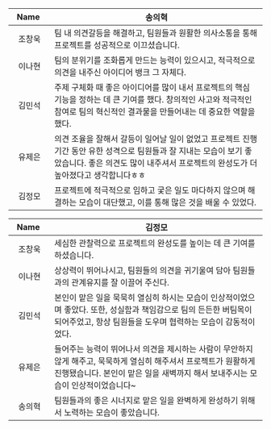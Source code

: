 
| &nbsp;&nbsp;Name&nbsp;&nbsp;&nbsp; |  송의혁|
| :------------------------------------------------: | ------ |
| 조창욱 | 팀 내 의견갈등을 해결하고, 팀원들과 원활한 의사소통을 통해 프로젝트를 성공적으로 이끄셨습니다. |
| 이나현 | 팀의 분위기를 조화롭게 만드는 능력이 있으시고, 적극적으로 의견을 내주신 아이디어 뱅크 그 자체다. |
| 김민석 | 주제 구체화 때 좋은 아이디어를 많이 내서 프로젝트의 핵심 기능을 정하는 데 큰 기여를 했다. 창의적인 사고와 적극적인 참여로 팀의 혁신적인 결과물을 만들어내는 데 중요한 역할을 했다. |
| 유제은 | 의견 조율을 잘해서 갈등이 일어날 일이 없었고 프로젝트 진행 기간 동안 유한 성격으로 팀원들과 잘 지내는 모습이 보기 좋았습니다. 좋은 의견도 많이 내주셔서 프로젝트의 완성도가 더 높아졌다고 생각합니다ㅎㅎ |
| 김정모 | 프로젝트에 적극적으로 임하고 궂은 일도 마다하지 않으며 해결하는 모습이 대단했고, 이를 통해 많은 것을 배울 수 있었다. |


| &nbsp;&nbsp;Name&nbsp;&nbsp;&nbsp; |  김정모|
| :------------------------------------------------: | ------ |
| 조창욱 | 세심한 관찰력으로 프로젝트의 완성도를 높이는 데 큰 기여를 하셨습니다. |
| 이나현 | 상상력이 뛰어나시고, 팀원들의 의견을 귀기울여 담아 팀원들과의 관계유지를 잘 이끌어 주신다. |
| 김민석 | 본인이 맡은 일을 묵묵히 열심히 하시는 모습이 인상적이었으며 좋았다. 또한, 성실함과 책임감으로 팀의 든든한 버팀목이 되어주었고, 항상 팀원들을 도우며 협력하는 모습이 감동적이었다. |
| 유제은 | 들어주는 능력이 뛰어나서 의견을 제시하는 사람이 무안하지 않게 해주고, 묵묵하게 열심히 해주셔서 프로젝트가 원활하게 진행됐습니다. 본인이 맡은 일을 새벽까지 해서 보내주시는 모습이 인상적이었습니다~ |
| 송의혁 | 팀원들과의 좋은 시너지로 맡은 일을 완벽하게 완성하기 위해서 노력하는 모습이 좋았습니다. |
